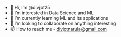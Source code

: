 - 👋 Hi, I’m @divjot25
- 👀 I’m interested in Data Science and ML
- 🌱 I’m currently learning ML and its applications
- 💞️ I’m looking to collaborate on anything interesting
- 📫 How to reach me - divjotnarula@gmail.com

<!---
divjot25/divjot25 is a ✨ special ✨ repository because its `README.md` (this file) appears on your GitHub profile.
You can click the Preview link to take a look at your changes.
--->
